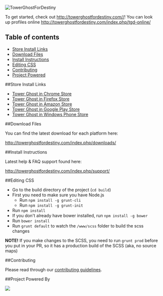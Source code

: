 ![TowerGhostForDestiny](http://i.imgur.com/GUVISBH.png)

To get started, check out <http://towerghostfordestiny.com//>! You can look up profiles online <http://towerghostfordestiny.com/index.php/tgd-online/>

## Table of contents

- [Store Install Links](#store-install-instructions)
- [Download Files](#download-files)
- [Install Instructions](#install-instructions)
- [Editing CSS](#editing-css)
- [Contributing](#contributing)
- [Project Powered](#project-powered-by)

##Store Install Links

- [Tower Ghost in Chrome Store](https://chrome.google.com/webstore/detail/tower-ghost-for-destiny/gdjndlpockopgjbonnfdmkcmkcikjhge)
- [Tower Ghost in Firefox Store](https://addons.mozilla.org/en-us/firefox/addon/tower-ghost-for-destiny/)
- [Tower Ghost in Amazon Store](http://www.amazon.com/gp/product/B00VQYLURG)
- [Tower Ghost in Google Play Store](https://play.google.com/store/apps/details?id=com.richardpinedo.towerghostfordestiny)
- [Tower Ghost in Windows Phone Store](http://www.windowsphone.com/en-us/store/app/destiny-item-viewer/f98e5060-3464-419c-b83d-14300714a676)

##Download Files

You can find the latest download for each platform here:

<http://towerghostfordestiny.com/index.php/downloads/>

##Install Instructions

Latest help & FAQ support found here: 

<http://towerghostfordestiny.com/index.php/support/>

##Editing CSS

- Go to the build directory of the project (`cd build`)
- First you need to make sure you have Node.js
	- Run `npm install -g grunt-cli`
	- Run `npm install -g grunt-init`
- Run `npm install`
- If you don't already have bower installed, run `npm install -g bower`
- Run `bower install`
- Run `grunt default` to watch the `/www/scss` folder to build the scss changes

**NOTE!** If you make changes to the SCSS, you need to run `grunt prod` before you put in your PR, so it has a production build of the SCSS (aka, no source maps)

##Contributing

Please read through our [contributing guidelines](CONTRIBUTING.md).

##Project Powered By

<img src="http://towerghostfordestiny.com/browserstack.png">
